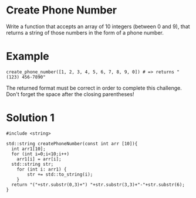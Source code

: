 # Create Phone Number
Write a function that accepts an array of 10 integers (between 0 and 9), that returns a string of those numbers in the form of a phone number.
# Example
```
create_phone_number([1, 2, 3, 4, 5, 6, 7, 8, 9, 0]) # => returns "(123) 456-7890"
```
The returned format must be correct in order to complete this challenge.
Don't forget the space after the closing parentheses!
# Solution 1
```
#include <string>

std::string createPhoneNumber(const int arr [10]){
  int arr1[10];
  for (int i=0;i<10;i++)
    arr1[i] = arr[i];
  std::string str;
    for (int i: arr1) {
        str += std::to_string(i);
    }
  return "("+str.substr(0,3)+") "+str.substr(3,3)+"-"+str.substr(6);
}
```

